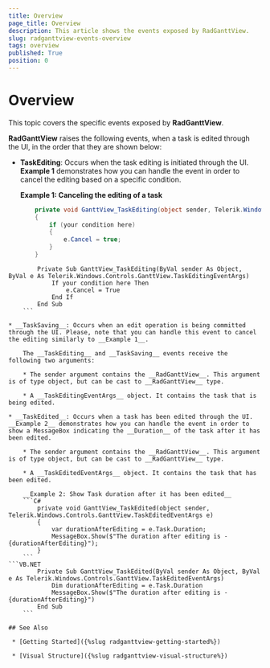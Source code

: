 ```yaml
---
title: Overview
page_title: Overview
description: This article shows the events exposed by RadGanttView.
slug: radganttview-events-overview
tags: overview
published: True
position: 0
---
```


# Overview

This topic covers the specific events exposed by __RadGanttView__.

__RadGanttView__ raises the following events, when a task is edited through the UI, in the order that they are shown below:

* __TaskEditing__: Occurs when the task editing is initiated through the UI. __Example 1__ demonstrates how you can handle the event in order to cancel the editing based on a specific condition.

	__Example 1: Canceling the editing of a task__
	```C#
		private void GanttView_TaskEditing(object sender, Telerik.Windows.Controls.GanttView.TaskEditingEventArgs e)
        {
            if (your condition here)
			{
				e.Cancel = true;
			}
        }
	```
```VB.NET
		Private Sub GanttView_TaskEditing(ByVal sender As Object, ByVal e As Telerik.Windows.Controls.GanttView.TaskEditingEventArgs)
			If your condition here Then
				e.Cancel = True
			End If
		End Sub
	```

* __TaskSaving__: Occurs when an edit operation is being committed through the UI. Please, note that you can handle this event to cancel the editing similarly to __Example 1__.

	The __TaskEditing__ and __TaskSaving__ events receive the following two arguments:

	* The sender argument contains the __RadGanttView__. This argument is of type object, but can be cast to __RadGanttView__ type.

	* A __TaskEditingEventArgs__ object. It contains the task that is being edited.
	
* __TaskEdited__: Occurs when a task has been edited through the UI. __Example 2__ demonstrates how you can handle the event in order to show a MessageBox indicating the __Duration__ of the task after it has been edited.

	* The sender argument contains the __RadGanttView__. This argument is of type object, but can be cast to __RadGanttView__ type.

	* A __TaskEditedEventArgs__ object. It contains the task that has been edited.

	__Example 2: Show Task duration after it has been edited__
	```C#
		private void GanttView_TaskEdited(object sender, Telerik.Windows.Controls.GanttView.TaskEditedEventArgs e)
        {
            var durationAfterEditing = e.Task.Duration;
            MessageBox.Show($"The duration after editing is - {durationAfterEditing}");
        }
	```
```VB.NET
		Private Sub GanttView_TaskEdited(ByVal sender As Object, ByVal e As Telerik.Windows.Controls.GanttView.TaskEditedEventArgs)
			Dim durationAfterEditing = e.Task.Duration
			MessageBox.Show($"The duration after editing is - {durationAfterEditing}")
		End Sub
	```

## See Also

 * [Getting Started]({%slug radganttview-getting-started%})
 
 * [Visual Structure]({%slug radganttview-visual-structure%})
